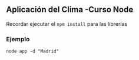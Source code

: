 ## Aplicación del Clima -Curso Node

Recordar ejecutar el ```npm install``` para las librerías

### Ejemplo

```
node app -d "Madrid"
```